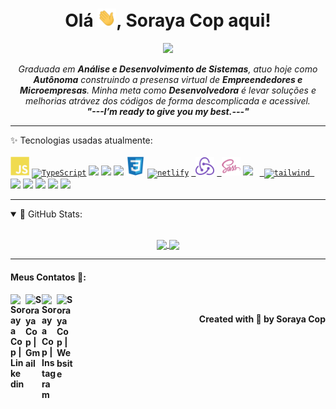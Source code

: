 <h1 align="center">Olá <img src="https://raw.githubusercontent.com/ABSphreak/ABSphreak/master/gifs/Hi.gif" width="30px">, Soraya Cop aqui!</h1>
<p align="center">
  <a href="https://github.com/Ratheshan03/readme-typing-svg"><img src="https://readme-typing-svg.herokuapp.com?lines=Full+Stack+Developer;Web+Designer;Aspiring+Designer;Artificial+Intelligence+Enthusiast&center=true&width=500&height=50"></a>
</p>

<p align="center">
  <em>
    Graduada em <b>Análise e Desenvolvimento de Sistemas</b>, atuo hoje como <b>Autônoma</b> construindo a presensa virtual de <b>Empreendedores e Microempresas</b>.
    Minha meta como <b>Desenvolvedora</b> é levar soluções e melhorias atrávez dos códigos de forma descomplicada e acessivel.</em> 
  <br>
  <b><i>"---I’m ready to give you my best.---"</i></b>
</p>

---


<summary>
  ✨ Tecnologias usadas atualmente:
</summary>
   <br>
<code><a href="https://www.javascript.com/" target="_blank"><img height="30" src="https://raw.githubusercontent.com/devicons/devicon/master/icons/javascript/javascript-plain.svg"></a></code>
<code><a href="https://www.typescriptlang.org/" target="_blank"><img height="30" src="https://www.vectorlogo.zone/logos/typescriptlang/typescriptlang-icon.svg" alt="TypeScript"></a></code>
<code><a href="https://reactjs.org/" target="_blank"><img height="30" src="https://www.vectorlogo.zone/logos/reactjs/reactjs-icon.svg"></a></code>
<code><a href="https://nextjs.org/" target="_blank"><img height="30" src="https://upload.wikimedia.org/wikipedia/commons/thumb/1/10/Cib-next-js_%28CoreUI_Icons_v1.0.0%29.svg/120px-Cib-next-js_%28CoreUI_Icons_v1.0.0%29.svg.png"></a></code>
<code><a href="https://www.w3schools.com/html/" target="_blank"><img height="30" src="https://www.vectorlogo.zone/logos/w3_html5/w3_html5-icon.svg"></a></code>
<code><a href="https://www.w3schools.com/css/" target="_blank"><img height="30" src="https://raw.githubusercontent.com/devicons/devicon/master/icons/css3/css3-original.svg"></a></code>
<code><a href="https://www.netlify.com/" target="_blank"><img src="https://www.vectorlogo.zone/logos/netlify/netlify-icon.svg" alt="netlify"  height="30"></a></code>
<code><a href="https://redux.js.org" target="_blank"> <img src="https://raw.githubusercontent.com/devicons/devicon/master/icons/redux/redux-original.svg" alt="redux" height="30"></a></code>
<code><a href="https://sass-lang.com" target="_blank"> <img src="https://raw.githubusercontent.com/devicons/devicon/master/icons/sass/sass-original.svg" alt="sass"  height="30"></a></code>
<code><a href="https://getbootstrap.com/" target="_blank"><img height="30" src="https://upload.wikimedia.org/wikipedia/commons/thumb/b/b2/Bootstrap_logo.svg/512px-Bootstrap_logo.svg.png?20210507000024"></a></code>
 <code> <a href="https://tailwindcss.com/" target="_blank"> <img src="https://www.vectorlogo.zone/logos/tailwindcss/tailwindcss-icon.svg" alt="tailwind" height="30"/> </a> </code>
<code><a href="https://nodejs.org/en/" target="_blank"><img height="30" src="https://www.vectorlogo.zone/logos/nodejs/nodejs-icon.svg"></a></code>
<code><a href="https://git-scm.com/" target="_blank"><img height="30" src="https://www.vectorlogo.zone/logos/git-scm/git-scm-icon.svg"></a></code>
<code><a href="https://reactnative.dev/" target="_blank"><img height="30" src="https://www.vectorlogo.zone/logos/reactjs/reactjs-icon.svg"></a></code>
<code><a href="https://docs.djangoproject.com/en/5.0/" target="_blank"><img height="30" src="https://www.vectorlogo.zone/logos/djangoproject/djangoproject-ar21.svg"></a></code>
<code><a href="https://docs.python.org/3/" target="_blank"><img height="30" src="https://www.vectorlogo.zone/logos/python/python-ar21.svg"></a></code>


<br>

---

<details open="">
<summary>
 📔 GitHub Stats:
</summary>
<br>
<p align="center">
  <a href="https://github.com/sorayacop">
    <img align="center"  height="175px" src="https://github-readme-stats.vercel.app/api?username=sorayacop&show_icons=true&hide_border=true&title_color=94b4a4&amp&icon_color=FFFFFF&amp&text_color=FFFFFF&amp&bg_color=000000&count_private=true&include_all_commits=true"/>
  </a>
  <a href="https://github.com/sorayacop">
    <img align="center" height="175px"  src="https://github-readme-stats.vercel.app/api/top-langs/?username=sorayacop&text_color=FFFFFF&bg_color=000000&title_color=94b4a4&langs_count=15&layout=compact&hide_border=true" />
  </a>
</p>
</details>

---

<h4> Meus Contatos 🤝: <h4>
  </hr>
  <a href="https://www.linkedin.com/in/sorayacop/">
   <img align="left" alt=" Soraya Cop | Linkedin" width="24px" src="https://www.vectorlogo.zone/logos/linkedin/linkedin-icon.svg" />
  </a>
  <a href="mailto:soraya.cop@gmail.com">
    <img align="left" alt="Soraya Cop | Gmail" width="26px" src="https://www.vectorlogo.zone/logos/gmail/gmail-icon.svg" />
  </a>
  <a href="https://www.instagram.com/sorayacop_/">
    <img align="left" alt="Soraya Cop | Instagram" width="24px" src="https://www.vectorlogo.zone/logos/instagram/instagram-icon.svg" />
  </a>
  <a href="https://sorayacop.com.br">
    <img align="left" alt="Soraya Cop | Website" width="26px" src="https://www.svgrepo.com/show/474386/internet.svg" />
  </a>
  <br>
  
<p align="right" > Created with 🧡 by Soraya Cop</p>

